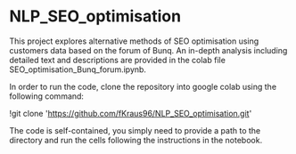 # NLP_SEO_optimisation

This project explores alternative methods of SEO optimisation using customers data based on the forum of Bunq. An in-depth analysis including detailed text and descriptions are provided in the colab file SEO_optimisation_Bunq_forum.ipynb. 

In order to run the code, clone the repository into google colab using the following command: 

  !git clone 'https://github.com/fKraus96/NLP_SEO_optimisation.git'

The code is self-contained, you simply need to provide a path to the directory and run the cells following the instructions in the notebook.  
